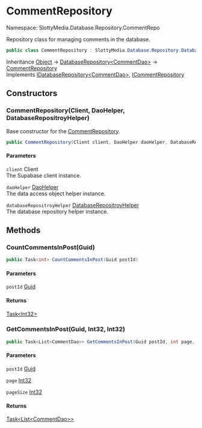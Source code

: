 # CommentRepository

Namespace: SlottyMedia.Database.Repository.CommentRepo

Repository class for managing comments in the database.

```csharp
public class CommentRepository : SlottyMedia.Database.Repository.DatabaseRepository`1[[SlottyMedia.Database.Daos.CommentDao, SlottyMedia.Database, Version=1.0.0.0, Culture=neutral, PublicKeyToken=null]], SlottyMedia.Database.Repository.IDatabaseRepository`1[[SlottyMedia.Database.Daos.CommentDao, SlottyMedia.Database, Version=1.0.0.0, Culture=neutral, PublicKeyToken=null]], ICommentRepository
```

Inheritance [Object](https://docs.microsoft.com/en-us/dotnet/api/system.object) → [DatabaseRepository&lt;CommentDao&gt;](./slottymedia.database.repository.databaserepository-1.md) → [CommentRepository](./slottymedia.database.repository.commentrepo.commentrepository.md)<br>
Implements [IDatabaseRepository&lt;CommentDao&gt;](./slottymedia.database.repository.idatabaserepository-1.md), [ICommentRepository](./slottymedia.database.repository.commentrepo.icommentrepository.md)

## Constructors

### **CommentRepository(Client, DaoHelper, DatabaseRepositroyHelper)**

Base constructor for the [CommentRepository](./slottymedia.database.repository.commentrepo.commentrepository.md).

```csharp
public CommentRepository(Client client, DaoHelper daoHelper, DatabaseRepositroyHelper databaseRepositroyHelper)
```

#### Parameters

`client` Client<br>
The Supabase client instance.

`daoHelper` [DaoHelper](./slottymedia.database.helper.daohelper.md)<br>
The data access object helper instance.

`databaseRepositroyHelper` [DatabaseRepositroyHelper](./slottymedia.database.helper.databaserepositroyhelper.md)<br>
The database repository helper instance.

## Methods

### **CountCommentsInPost(Guid)**

```csharp
public Task<int> CountCommentsInPost(Guid postId)
```

#### Parameters

`postId` [Guid](https://docs.microsoft.com/en-us/dotnet/api/system.guid)<br>

#### Returns

[Task&lt;Int32&gt;](https://docs.microsoft.com/en-us/dotnet/api/system.threading.tasks.task-1)<br>

### **GetCommentsInPost(Guid, Int32, Int32)**

```csharp
public Task<List<CommentDao>> GetCommentsInPost(Guid postId, int page, int pageSize)
```

#### Parameters

`postId` [Guid](https://docs.microsoft.com/en-us/dotnet/api/system.guid)<br>

`page` [Int32](https://docs.microsoft.com/en-us/dotnet/api/system.int32)<br>

`pageSize` [Int32](https://docs.microsoft.com/en-us/dotnet/api/system.int32)<br>

#### Returns

[Task&lt;List&lt;CommentDao&gt;&gt;](https://docs.microsoft.com/en-us/dotnet/api/system.threading.tasks.task-1)<br>
